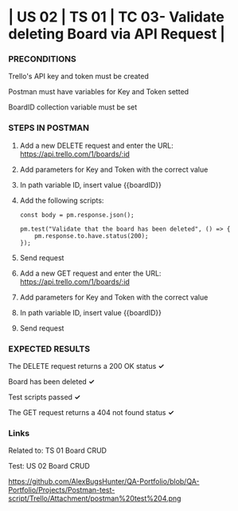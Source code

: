 # | US 02 | TS 01 | TC 03- Validate deleting Board via API Request | #

### PRECONDITIONS ###

Trello's API key and token must be created

Postman must have variables for Key and Token setted

BoardID collection variable must be set 

### STEPS IN POSTMAN ###

1. Add a new DELETE request and enter the URL: https://api.trello.com/1/boards/:id
2. Add parameters for Key and Token with the correct value
3. In path variable ID, insert value {{boardID}}
4. Add the following scripts:
   
       const body = pm.response.json();
   
       pm.test("Validate that the board has been deleted", () => {
           pm.response.to.have.status(200);
       });

5. Send request
6. Add a new GET request and enter the URL: https://api.trello.com/1/boards/:id
7. Add parameters for Key and Token with the correct value
8. In path variable ID, insert value {{boardID}}
9. Send request

### EXPECTED RESULTS ###

The DELETE request returns a 200 OK status      **✓**

Board has been deleted      **✓**

Test scripts passed      **✓**

The GET request returns a 404 not found status      **✓**

### Links ###

Related to: TS 01 Board CRUD 

Test: US 02 Board CRUD 

https://github.com/AlexBugsHunter/QA-Portfolio/blob/QA-Portfolio/Projects/Postman-test-script/Trello/Attachment/postman%20test%204.png
